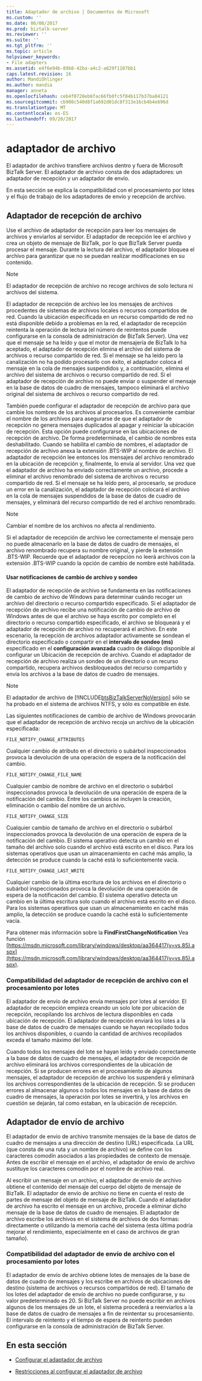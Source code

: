 ```yaml
---
title: Adaptador de archivo | Documentos de Microsoft
ms.custom: ''
ms.date: 06/08/2017
ms.prod: biztalk-server
ms.reviewer: ''
ms.suite: ''
ms.tgt_pltfrm: ''
ms.topic: article
helpviewer_keywords:
- File adapters
ms.assetid: e4f6e94b-89b8-42ba-a4c2-a629f1107bb1
caps.latest.revision: 16
author: MandiOhlinger
ms.author: mandia
manager: anneta
ms.openlocfilehash: ceb4f0728eb6fac66fb0fc5f84b117b37ba84121
ms.sourcegitcommit: cb908c540d8f1a692d01dc8f313e16cb4b4e696d
ms.translationtype: MT
ms.contentlocale: es-ES
ms.lasthandoff: 09/20/2017
---
```

# <a name="file-adapter"></a>adaptador de archivo
El adaptador de archivo transfiere archivos dentro y fuera de Microsoft BizTalk Server. El adaptador de archivo consta de dos adaptadores: un adaptador de recepción y un adaptador de envío.  
  
 En esta sección se explica la compatibilidad con el procesamiento por lotes y el flujo de trabajo de los adaptadores de envío y recepción de archivo.  
 
## <a name="file-receive-adapter"></a>Adaptador de recepción de archivo  
  
Use el archivo de adaptador de recepción para leer los mensajes de archivos y enviarlos al servidor. El adaptador de recepción lee el archivo y crea un objeto de mensaje de BizTalk, por lo que BizTalk Server pueda procesar el mensaje. Durante la lectura del archivo, el adaptador bloquea el archivo para garantizar que no se puedan realizar modificaciones en su contenido.  
  
> [!NOTE] 
> El adaptador de recepción de archivo no recoge archivos de solo lectura ni archivos del sistema.  
  
 El adaptador de recepción de archivo lee los mensajes de archivos procedentes de sistemas de archivos locales o recursos compartidos de red. Cuando la ubicación especificada en un recurso compartido de red no está disponible debido a problemas en la red, el adaptador de recepción reintenta la operación de lectura (el número de reintentos puede configurarse en la consola de administración de BizTalk Server). Una vez que el mensaje se ha leído y que el motor de mensajería de BizTalk lo ha aceptado, el adaptador de recepción elimina el archivo del sistema de archivos o recurso compartido de red. Si el mensaje se ha leído pero la canalización no ha podido procesarlo con éxito, el adaptador coloca el mensaje en la cola de mensajes suspendidos y, a continuación, elimina el archivo del sistema de archivos o recurso compartido de red. Si el adaptador de recepción de archivo no puede enviar o suspender el mensaje en la base de datos de cuadro de mensajes, tampoco eliminará el archivo original del sistema de archivos o recurso compartido de red.  
  
 También puede configurar el adaptador de recepción de archivo para que cambie los nombres de los archivos al procesarlos. Es conveniente cambiar el nombre de los archivos para asegurarse de que el adaptador de recepción no genera mensajes duplicados al apagar y reiniciar la ubicación de recepción. Esta opción puede configurarse en las ubicaciones de recepción de archivo. De forma predeterminada, el cambio de nombres esta deshabilitado. Cuando se habilita el cambio de nombres, el adaptador de recepción de archivo anexa la extensión .BTS-WIP al nombre de archivo. El adaptador de recepción lee entonces los mensajes del archivo renombrado en la ubicación de recepción y, finalmente, lo envía al servidor. Una vez que el adaptador de archivo ha enviado correctamente un archivo, procede a eliminar el archivo renombrado del sistema de archivos o recurso compartido de red. Si el mensaje se ha leído pero, al procesarlo, se produce un error en la canalización, el adaptador de recepción colocará el archivo en la cola de mensajes suspendidos de la base de datos de cuadro de mensajes, y eliminará del recurso compartido de red el archivo renombrado.  
  
> [!NOTE] 
> Cambiar el nombre de los archivos no afecta al rendimiento.  
  
 Si el adaptador de recepción de archivo lee correctamente el mensaje pero no puede almacenarlo en la base de datos de cuadro de mensajes, el archivo renombrado recupera su nombre original, y pierde la extensión .BTS-WIP. Recuerde que el adaptador de recepción no leerá archivos con la extensión .BTS-WIP cuando la opción de cambio de nombre esté habilitada.  
  
#### <a name="using-file-change-notifications-and-polling"></a>Usar notificaciones de cambio de archivo y sondeo
  
 El adaptador de recepción de archivo se fundamenta en las notificaciones de cambio de archivo de Windows para determinar cuándo recoger un archivo del directorio o recurso compartido especificado. Si el adaptador de recepción de archivo recibe una notificación de cambio de archivo de Windows antes de que el archivo se haya escrito por completo en el directorio o recurso compartido especificado, el archivo se bloqueará y el adaptador de recepción de archivo no recuperará el archivo. En este escenario, la recepción de archivos adaptador activamente se sondean el directorio especificado o compartir en el **intervalo de sondeo (ms)** especificado en el **configuración avanzada** cuadro de diálogo disponible al configurar un Ubicación de recepción de archivo. Cuando el adaptador de recepción de archivo realiza un sondeo de un directorio o un recurso compartido, recupera archivos desbloqueados del recurso compartido y envía los archivos a la base de datos de cuadro de mensajes.  
  
> [!NOTE]
>  El adaptador de archivo de [!INCLUDE[btsBizTalkServerNoVersion](../includes/btsbiztalkservernoversion-md.md)] sólo se ha probado en el sistema de archivos NTFS, y sólo es compatible en éste.  
  
 Las siguientes notificaciones de cambio de archivo de Windows provocarán que el adaptador de recepción de archivo recoja un archivo de la ubicación especificada:  
  
 `FILE_NOTIFY_CHANGE_ATTRIBUTES`
  
 Cualquier cambio de atributo en el directorio o subárbol inspeccionados provoca la devolución de una operación de espera de la notificación del cambio.  
  
 `FILE_NOTIFY_CHANGE_FILE_NAME`  
  
 Cualquier cambio de nombre de archivo en el directorio o subárbol inspeccionados provoca la devolución de una operación de espera de la notificación del cambio. Entre los cambios se incluyen la creación, eliminación o cambio del nombre de un archivo.  
  
 `FILE_NOTIFY_CHANGE_SIZE`  
  
 Cualquier cambio de tamaño de archivo en el directorio o subárbol inspeccionados provoca la devolución de una operación de espera de la notificación del cambio. El sistema operativo detecta un cambio en el tamaño del archivo solo cuando el archivo está escrito en el disco. Para los sistemas operativos que usan un almacenamiento en caché más amplio, la detección se produce cuando la caché está lo suficientemente vacía.  
  
 `FILE_NOTIFY_CHANGE_LAST_WRITE`  
  
 Cualquier cambio de la última escritura de los archivos en el directorio o subárbol inspeccionados provoca la devolución de una operación de espera de la notificación del cambio. El sistema operativo detecta un cambio en la última escritura solo cuando el archivo está escrito en el disco. Para los sistemas operativos que usan un almacenamiento en caché más amplio, la detección se produce cuando la caché está lo suficientemente vacía.  
  
 Para obtener más información sobre la **FindFirstChangeNotification** Vea función [https://msdn.microsoft.com/library/windows/desktop/aa364417(v=vs.85).aspx](https://msdn.microsoft.com/library/windows/desktop/aa364417(v=vs.85).aspx).  
  
### <a name="file-receive-adapter-batching-support"></a>Compatibilidad del adaptador de recepción de archivo con el procesamiento por lotes
  
 El adaptador de envío de archivo envía mensajes por lotes al servidor. El adaptador de recepción empieza creando un solo lote por ubicación de recepción, recopilando los archivos de lectura disponibles en cada ubicación de recepción. El adaptador de recepción enviará los lotes a la base de datos de cuadro de mensajes cuando se hayan recopilado todos los archivos disponibles, o cuando la cantidad de archivos recopilados exceda el tamaño máximo del lote.  
  
 Cuando todos los mensajes del lote se hayan leído y enviado correctamente a la base de datos de cuadro de mensajes, el adaptador de recepción de archivo eliminará los archivos correspondientes de la ubicación de recepción. Si se producen errores en el procesamiento de algunos mensajes, el adaptador de recepción de archivo los suspenderá y eliminará los archivos correspondientes de la ubicación de recepción. Si se producen errores al almacenar algunos o todos los mensajes en la base de datos de cuadro de mensajes, la operación por lotes se invertirá, y los archivos en cuestión se dejarán, tal como estaban, en la ubicación de recepción.  
  
## <a name="file-send-adapter"></a>Adaptador de envío de archivo
  
 El adaptador de envío de archivo transmite mensajes de la base de datos de cuadro de mensajes a una dirección de destino (URL) especificada. La URL (que consta de una ruta y un nombre de archivo) se define con los caracteres comodín asociados a las propiedades de contexto de mensaje. Antes de escribir el mensaje en el archivo, el adaptador de envío de archivo sustituye los caracteres comodín por el nombre de archivo real.  
  
 Al escribir un mensaje en un archivo, el adaptador de envío de archivo obtiene el contenido del mensaje del cuerpo del objeto de mensaje de BizTalk. El adaptador de envío de archivo no tiene en cuenta el resto de partes de mensaje del objeto de mensaje de BizTalk. Cuando el adaptador de archivo ha escrito el mensaje en un archivo, procede a eliminar dicho mensaje de la base de datos de cuadro de mensajes. El adaptador de archivo escribe los archivos en el sistema de archivos de dos formas: directamente o utilizando la memoria caché del sistema (esta última podría mejorar el rendimiento, especialmente en el caso de archivos de gran tamaño).  
  
### <a name="file-send-adapter-batching-support"></a>Compatibilidad del adaptador de envío de archivo con el procesamiento por lotes
  
 El adaptador de envío de archivo obtiene lotes de mensajes de la base de datos de cuadro de mensajes y los escribe en archivos de ubicaciones de destino (sistema de archivos o recursos compartidos de red). El tamaño de los lotes del adaptador de envío de archivo no puede configurarse, y su valor predeterminado es 20. Si BizTalk Server no puede escribir en archivos algunos de los mensajes de un lote, el sistema procederá a reenviarlos a la base de datos de cuadro de mensajes a fin de reintentar su procesamiento. El intervalo de reintento y el tiempo de espera de reintento pueden configurarse en la consola de administración de BizTalk Server.  
  
 
## <a name="in-this-section"></a>En esta sección  
  
-   [Configurar el adaptador de archivo](../core/configure-the-file-adapter.md) 
  
-   [Restricciones al configurar el adaptador de archivo](../core/restrictions-when-configuring-the-file-adapter.md)  
